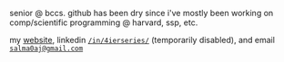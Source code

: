 senior @ bccs. github has been dry since i've mostly been working on comp/scientific programming @ harvard, ssp, etc.


my <a href="https://www.salmaj.dev" target="_blank">website</a>, linkedin <a href="https://www.linkedin.com/in/4ierseries/" target="_blank">`/in/4ierseries/`</a> (temporarily disabled), and email <a href="mailto:salma0aj@gmail.com" target="_blank">`salma0aj@gmail.com`</a>
